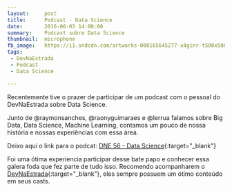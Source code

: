 ```yaml
---
layout:     post
title:      Podcast - Data Science
date:       2016-06-03 14:00:00
summary:    Podcast sobre Data Science
thumbnail:  microphone
fb_image:   https://i1.sndcdn.com/artworks-000165645277-x4ginr-t500x500.jpg
tags:
 - DevNaEstrada
 - Podcast
 - Data Science

---
```

Recentemente tive o prazer de participar de um podcast com o pessoal do DevNaEstrada sobre Data Science.

Junto de @raymonsanches, @raonyguimaraes e @lerrua falamos sobre Big Data, Data Science, Machine Learning, contamos um pouco de nossa história e nossas experiências com essa área.

Deixo aqui o link para o podcat: [DNE 56 - Data Science](http://devnaestrada.com.br/2016/06/03/data-science.html){:target="_blank"}

Foi uma ótima experiencia participar desse bate papo e conhecer essa galera foda que fez parte de tudo isso.
Recomendo acompanharem o [DevNaEstrada](http://devnaestrada.com.br/){:target="_blank"}, eles sempre possuem um ótimo conteúdo em seus casts.